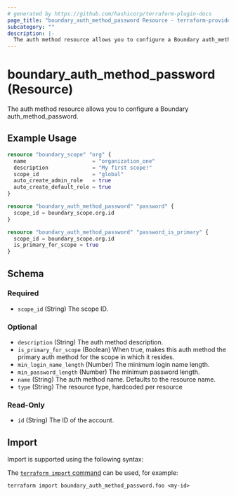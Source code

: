 ```yaml
---
# generated by https://github.com/hashicorp/terraform-plugin-docs
page_title: "boundary_auth_method_password Resource - terraform-provider-boundary"
subcategory: ""
description: |-
  The auth method resource allows you to configure a Boundary auth_method_password.
---
```


# boundary_auth_method_password (Resource)

The auth method resource allows you to configure a Boundary auth_method_password.

## Example Usage

```terraform
resource "boundary_scope" "org" {
  name                     = "organization_one"
  description              = "My first scope!"
  scope_id                 = "global"
  auto_create_admin_role   = true
  auto_create_default_role = true
}

resource "boundary_auth_method_password" "password" {
  scope_id = boundary_scope.org.id
}

resource "boundary_auth_method_password" "password_is_primary" {
  scope_id = boundary_scope.org.id
  is_primary_for_scope = true
}
```

<!-- schema generated by tfplugindocs -->
## Schema

### Required

- `scope_id` (String) The scope ID.

### Optional

- `description` (String) The auth method description.
- `is_primary_for_scope` (Boolean) When true, makes this auth method the primary auth method for the scope in which it resides.
- `min_login_name_length` (Number) The minimum login name length.
- `min_password_length` (Number) The minimum password length.
- `name` (String) The auth method name. Defaults to the resource name.
- `type` (String) The resource type, hardcoded per resource

### Read-Only

- `id` (String) The ID of the account.

## Import

Import is supported using the following syntax:

The [`terraform import` command](https://developer.hashicorp.com/terraform/cli/commands/import) can be used, for example:

```shell
terraform import boundary_auth_method_password.foo <my-id>
```
